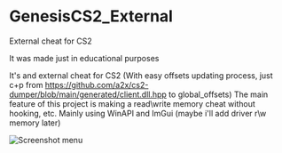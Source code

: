 # GenesisCS2_External
External cheat for CS2

It was made just in educational purposes

It's and external cheat for CS2 (With easy offsets updating process, just c+p from https://github.com/a2x/cs2-dumper/blob/main/generated/client.dll.hpp to global_offsets)
The main feature of this project is making a read\write memory cheat without hooking, etc. Mainly using WinAPI and ImGui (maybe i'll add driver r\w memory later)
 
 ![Screenshot menu](https://i.imgur.com/YumX2SX.png)
 
